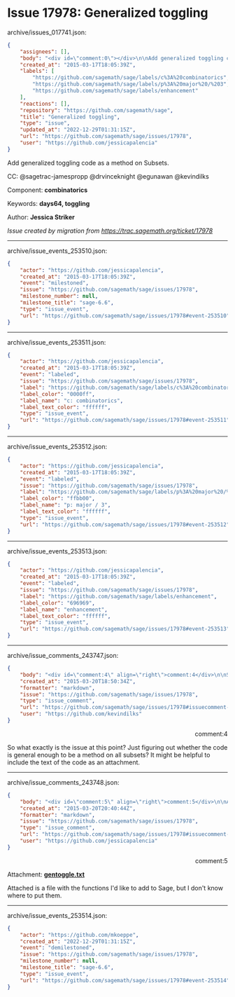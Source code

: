 # Issue 17978: Generalized toggling

archive/issues_017741.json:
```json
{
    "assignees": [],
    "body": "<div id=\"comment:0\"></div>\n\nAdd generalized toggling code as a method on Subsets.\n\nCC:  @sagetrac-jamespropp @drvinceknight @egunawan @kevindilks\n\nComponent: **combinatorics**\n\nKeywords: **days64, toggling**\n\nAuthor: **Jessica Striker**\n\n_Issue created by migration from https://trac.sagemath.org/ticket/17978_\n\n",
    "created_at": "2015-03-17T18:05:39Z",
    "labels": [
        "https://github.com/sagemath/sage/labels/c%3A%20combinatorics",
        "https://github.com/sagemath/sage/labels/p%3A%20major%20/%203",
        "https://github.com/sagemath/sage/labels/enhancement"
    ],
    "reactions": [],
    "repository": "https://github.com/sagemath/sage",
    "title": "Generalized toggling",
    "type": "issue",
    "updated_at": "2022-12-29T01:31:15Z",
    "url": "https://github.com/sagemath/sage/issues/17978",
    "user": "https://github.com/jessicapalencia"
}
```
<div id="comment:0"></div>

Add generalized toggling code as a method on Subsets.

CC:  @sagetrac-jamespropp @drvinceknight @egunawan @kevindilks

Component: **combinatorics**

Keywords: **days64, toggling**

Author: **Jessica Striker**

_Issue created by migration from https://trac.sagemath.org/ticket/17978_





---

archive/issue_events_253510.json:
```json
{
    "actor": "https://github.com/jessicapalencia",
    "created_at": "2015-03-17T18:05:39Z",
    "event": "milestoned",
    "issue": "https://github.com/sagemath/sage/issues/17978",
    "milestone_number": null,
    "milestone_title": "sage-6.6",
    "type": "issue_event",
    "url": "https://github.com/sagemath/sage/issues/17978#event-253510"
}
```



---

archive/issue_events_253511.json:
```json
{
    "actor": "https://github.com/jessicapalencia",
    "created_at": "2015-03-17T18:05:39Z",
    "event": "labeled",
    "issue": "https://github.com/sagemath/sage/issues/17978",
    "label": "https://github.com/sagemath/sage/labels/c%3A%20combinatorics",
    "label_color": "0000ff",
    "label_name": "c: combinatorics",
    "label_text_color": "ffffff",
    "type": "issue_event",
    "url": "https://github.com/sagemath/sage/issues/17978#event-253511"
}
```



---

archive/issue_events_253512.json:
```json
{
    "actor": "https://github.com/jessicapalencia",
    "created_at": "2015-03-17T18:05:39Z",
    "event": "labeled",
    "issue": "https://github.com/sagemath/sage/issues/17978",
    "label": "https://github.com/sagemath/sage/labels/p%3A%20major%20/%203",
    "label_color": "ffbb00",
    "label_name": "p: major / 3",
    "label_text_color": "ffffff",
    "type": "issue_event",
    "url": "https://github.com/sagemath/sage/issues/17978#event-253512"
}
```



---

archive/issue_events_253513.json:
```json
{
    "actor": "https://github.com/jessicapalencia",
    "created_at": "2015-03-17T18:05:39Z",
    "event": "labeled",
    "issue": "https://github.com/sagemath/sage/issues/17978",
    "label": "https://github.com/sagemath/sage/labels/enhancement",
    "label_color": "696969",
    "label_name": "enhancement",
    "label_text_color": "ffffff",
    "type": "issue_event",
    "url": "https://github.com/sagemath/sage/issues/17978#event-253513"
}
```



---

archive/issue_comments_243747.json:
```json
{
    "body": "<div id=\"comment:4\" align=\"right\">comment:4</div>\n\nSo what exactly is the issue at this point? Just figuring out whether the code is general enough to be a method on all subsets? It might be helpful to include the text of the code as an attachment.",
    "created_at": "2015-03-20T18:50:34Z",
    "formatter": "markdown",
    "issue": "https://github.com/sagemath/sage/issues/17978",
    "type": "issue_comment",
    "url": "https://github.com/sagemath/sage/issues/17978#issuecomment-243747",
    "user": "https://github.com/kevindilks"
}
```

<div id="comment:4" align="right">comment:4</div>

So what exactly is the issue at this point? Just figuring out whether the code is general enough to be a method on all subsets? It might be helpful to include the text of the code as an attachment.



---

archive/issue_comments_243748.json:
```json
{
    "body": "<div id=\"comment:5\" align=\"right\">comment:5</div>\n\nAttachment: **[gentoggle.txt](https://github.com/sagemath/sage/files/ticket17978/gentoggle.txt)**\n\nAttached is a file with the functions I'd like to add to Sage, but I don't know where to put them.",
    "created_at": "2015-03-20T20:40:44Z",
    "formatter": "markdown",
    "issue": "https://github.com/sagemath/sage/issues/17978",
    "type": "issue_comment",
    "url": "https://github.com/sagemath/sage/issues/17978#issuecomment-243748",
    "user": "https://github.com/jessicapalencia"
}
```

<div id="comment:5" align="right">comment:5</div>

Attachment: **[gentoggle.txt](https://github.com/sagemath/sage/files/ticket17978/gentoggle.txt)**

Attached is a file with the functions I'd like to add to Sage, but I don't know where to put them.



---

archive/issue_events_253514.json:
```json
{
    "actor": "https://github.com/mkoeppe",
    "created_at": "2022-12-29T01:31:15Z",
    "event": "demilestoned",
    "issue": "https://github.com/sagemath/sage/issues/17978",
    "milestone_number": null,
    "milestone_title": "sage-6.6",
    "type": "issue_event",
    "url": "https://github.com/sagemath/sage/issues/17978#event-253514"
}
```
